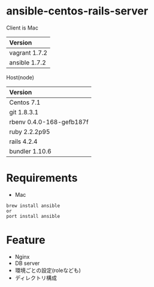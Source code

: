 # ansible-centos-rails-server

Client is Mac

|Version|
|:------|
|vagrant 1.7.2|
|ansible 1.7.2|

Host(node)

|Version|
|:------|
|Centos 7.1|
|git 1.8.3.1|
|rbenv 0.4.0-168-gefb187f|
|ruby 2.2.2p95|
|rails 4.2.4|
|bundler 1.10.6|

# Requirements

* Mac

```
brew install ansible
or
port install ansible
```


# Feature

* Nginx  
* DB server  
* 環境ごとの設定(roleなども)  
* ディレクトリ構成  
